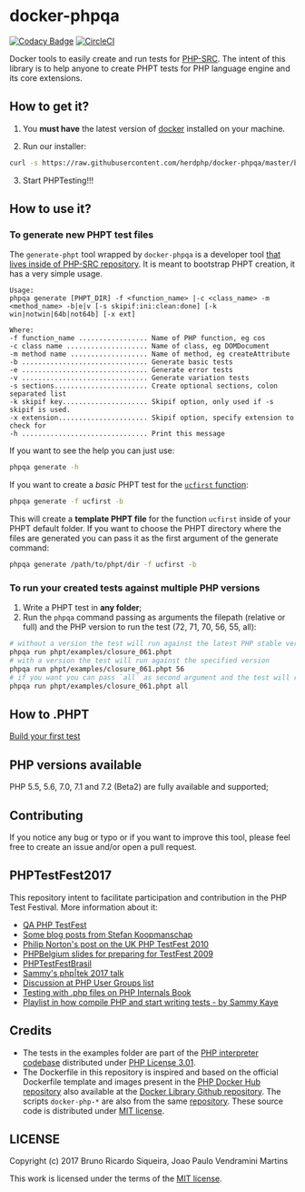 # docker-phpqa

[![Codacy Badge](https://api.codacy.com/project/badge/Grade/ee6f6e34d4b942c88ad17f3f3f4a36a2)](https://www.codacy.com/app/brunoric/docker-phpqa?utm_source=github.com&utm_medium=referral&utm_content=herdphp/docker-phpqa&utm_campaign=badger)
[![CircleCI](https://circleci.com/gh/herdphp/docker-phpqa/tree/master.svg?style=shield)](https://circleci.com/gh/herdphp/docker-phpqa/tree/master)

Docker tools to easily create and run tests for [PHP-SRC][php-src]. The intent of this library is to help anyone 
to create PHPT tests for PHP language engine and its core extensions.

## How to get it?

1. You **must have** the latest version of [docker](https://www.docker.com/community-edition) installed on your machine.

2. Run our installer:

````bash
curl -s https://raw.githubusercontent.com/herdphp/docker-phpqa/master/bin/installer.sh | bash
````

3. Start PHPTesting!!!

## How to use it?

### To generate new PHPT test files

The `generate-phpt` tool wrapped by `docker-phpqa` is a developer tool [that lives inside of PHP-SRC repository][generate-phpt]. 
It is meant to bootstrap PHPT creation, it has a very simple usage.

````
Usage:
phpqa generate [PHPT_DIR] -f <function_name> |-c <class_name> -m <method_name> -b|e|v [-s skipif:ini:clean:done] [-k win|notwin|64b|not64b] [-x ext]

Where:
-f function_name ................. Name of PHP function, eg cos
-c class name .................... Name of class, eg DOMDocument
-m method name ................... Name of method, eg createAttribute
-b ............................... Generate basic tests
-e ............................... Generate error tests
-v ............................... Generate variation tests
-s sections....................... Create optional sections, colon separated list
-k skipif key..................... Skipif option, only used if -s skipif is used.
-x extension...................... Skipif option, specify extension to check for
-h ............................... Print this message
````

If you want to see the help you can just use:

````bash
phpqa generate -h
````

If you want to create a *basic* PHPT test for the [`ucfirst` function][php-function-ucfirst]:

````bash
phpqa generate -f ucfirst -b
````

This will create a **template PHPT file** for the function `ucfirst` inside of your PHPT default folder. If you want to choose
the PHPT directory where the files are generated you can pass it as the first argument of the generate command:

````bash
phpqa generate /path/to/phpt/dir -f ucfirst -b
````

### To run your created tests against multiple PHP versions

1. Write a PHPT test in **any folder**;
2. Run the `phpqa` command passing as arguments the filepath (relative or full) and the PHP version to run the test (72, 71, 70, 56, 55, all):

````bash
# without a version the test will run against the latest PHP stable version (PHP 7.1) codebase
phpqa run phpt/examples/closure_061.phpt
# with a version the test will run against the specified version
phpqa run phpt/examples/closure_061.phpt 56
# if you want you can pass `all` as second argument and the test will run against all available versions
phpqa run phpt/examples/closure_061.phpt all
````

## How to .PHPT

[Build your first test](https://github.com/herdphp/docker-phpqa/wiki/How-To-PHPT)

## PHP versions available

PHP 5.5, 5.6, 7.0, 7.1 and 7.2 (Beta2) are fully available and supported;

## Contributing

If you notice any bug or typo or if you want to improve this tool, please feel free to create an issue and/or open a pull request.

## PHPTestFest2017

This repository intent to facilitate participation and contribution in the PHP Test Festival. More information about it:

* [QA PHP TestFest](https://wiki.php.net/qa/testfest)
* [Some blog posts from Stefan Koopmanschap](http://leftontheweb.com/blog/categories/testfest)
* [Philip Norton's post on the UK PHP TestFest 2010](http://www.hashbangcode.com/blog/php-testfest-uk-2010-and-testing-php)
* [PHPBelgium slides for preparing for TestFest 2009](https://www.slideshare.net/PHPBelgium/preparation-for-php-test-fest-2009)
* [PHPTestFestBrasil](https://phptestfestbrasil.github.io)
* [Sammy's php&#124;tek 2017 talk](https://speakerdeck.com/sammyk/writing-tests-for-php-source-php-tek-2017)
* [Discussion at PHP User Groups list](https://groups.google.com/a/phpcommunity.org/forum/?utm_medium=email&utm_source=footer#!topic/testfest/-C2pcxod65g)
* [Testing with .php files on PHP Internals Book](https://www.phpinternalsbook.com/tests/introduction.html)
* [Playlist in how compile PHP and start writing tests - by Sammy Kaye](https://www.youtube.com/playlist?list=PLN7yVcqYnDlUvWDG362C67-sL1PBpm6Yy)

## Credits

* The tests in the examples folder are part of the [PHP interpreter codebase][php-src] distributed under [PHP License 3.01][php-license].
* The Dockerfile in this repository is inspired and based on the official Dockerfile template and images present in the
[PHP Docker Hub repository][php-docker] also available at the [Docker Library Github repository][docker-lib-php]. The
scripts `docker-php-*` are also from the same [repository][docker-lib-php]. These source code is distributed under [MIT license][docker-lib-php-license].

## LICENSE

Copyright (c) 2017 Bruno Ricardo Siqueira, Joao Paulo Vendramini Martins

This work is licensed under the terms of the [MIT license][license].

[php-src]: https://github.com/php/php-src
[php-docker]: https://hub.docker.com/_/php/
[php-license]: https://github.com/php/php-src/blob/master/LICENSE
[docker-lib-php]: https://github.com/docker-library/php
[docker-lib-php-license]: https://github.com/docker-library/php/blob/master/LICENSE
[license]: https://github.com/herdphp/docker-phpqa/blob/master/LICENSE
[generate-phpt]: https://github.com/php/php-src/tree/master/scripts/dev/generate-phpt
[php-function-ucfirst]: http://php.net/manual/en/function.ucfirst.php
